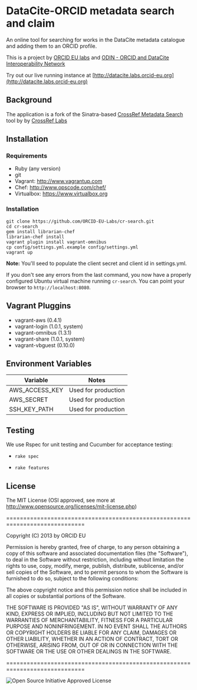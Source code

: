 # DataCite-ORCID metadata search and claim

An online tool for searching for works in the DataCite metadata
catalogue and adding them to an ORCID profile.

This is a project by [ORCID EU labs](https://github.com/ORCID-EU-Labs/) and [ODIN - ORCID and DataCite Interoperability Network](http://odin-project.eu)

Try out our live running instance at [http://datacite.labs.orcid-eu.org](http://datacite.labs.orcid-eu.org)


## Background 

The application is a fork of the Sinatra-based [CrossRef Metadata Search](http://search.crossref.org) tool by by [CrossRef Labs](http://labs.crossref.org)



## Installation

### Requirements

- Ruby (any version)
- git
- Vagrant: http://www.vagrantup.com
- Chef: http://www.opscode.com/chef/
- Virtualbox: https://www.virtualbox.org


### Installation

    git clone https://github.com/ORCID-EU-Labs/cr-search.git
    cd cr-search
    gem install librarian-chef
    librarian-chef install
    vagrant plugin install vagrant-omnibus
    cp config/settings.yml.example config/settings.yml 
    vagrant up
**Note:** You'll seed to populate the client secret and client id in settings.yml.

If you don't see any errors from the last command, you now have a properly
configured Ubuntu virtual machine running `cr-search`. You can point your
browser to `http://localhost:8080`.


## Vagrant Pluggins

- vagrant-aws (0.4.1)
- vagrant-login (1.0.1, system)
- vagrant-omnibus (1.3.1)
- vagrant-share (1.0.1, system)
- vagrant-vbguest (0.10.0)


## Environment Variables

| Variable       | Notes               |   
|----------------|---------------------|
| AWS_ACCESS_KEY | Used for production |
| AWS_SECRET     | Used for production |
| SSH_KEY_PATH   | Used for production |


## Testing

We use Rspec for unit testing and Cucumber for acceptance testing:

-   `rake spec`

-   `rake features`


## License

The MIT License (OSI approved, see more at http://www.opensource.org/licenses/mit-license.php)

=============================================================================

Copyright (C) 2013 by ORCID EU

Permission is hereby granted, free of charge, to any person obtaining a copy
of this software and associated documentation files (the "Software"), to deal
in the Software without restriction, including without limitation the rights
to use, copy, modify, merge, publish, distribute, sublicense, and/or sell
copies of the Software, and to permit persons to whom the Software is
furnished to do so, subject to the following conditions:

The above copyright notice and this permission notice shall be included in
all copies or substantial portions of the Software.

THE SOFTWARE IS PROVIDED "AS IS", WITHOUT WARRANTY OF ANY KIND, EXPRESS OR
IMPLIED, INCLUDING BUT NOT LIMITED TO THE WARRANTIES OF MERCHANTABILITY,
FITNESS FOR A PARTICULAR PURPOSE AND NONINFRINGEMENT. IN NO EVENT SHALL THE
AUTHORS OR COPYRIGHT HOLDERS BE LIABLE FOR ANY CLAIM, DAMAGES OR OTHER
LIABILITY, WHETHER IN AN ACTION OF CONTRACT, TORT OR OTHERWISE, ARISING FROM,
OUT OF OR IN CONNECTION WITH THE SOFTWARE OR THE USE OR OTHER DEALINGS IN
THE SOFTWARE.

=============================================================================

![Open Source Initiative Approved License](http://www.opensource.org/trademarks/opensource/web/opensource-110x95.jpg)
